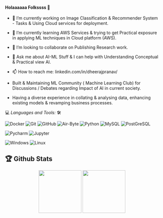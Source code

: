 #### Holaaaaaa Folkssss 👋

<!--
**DheerajPranav/DheerajPranav** is a ✨ _special_ ✨ repository because its `README.md` (this file) appears on your GitHub profile.

Here are some ideas to get you started:
-->

- 🔭 I’m currently working on Image Classification & Recommender System - Tasks & Using Cloud services for deployment.
- 🌱 I’m currently learning AWS Services & trying to get Practical exposure in applying ML techniques in Cloud platform (AWS).
- 👯 I’m looking to collaborate on Publishing Research work.
- 💬 Ask me about AI-ML Stuff & I can help with Understanding Conceptual & Practical view AI.
- 📫 How to reach me: linkedin.com/in/dheerajpranav/

- Built & Maintaining ML Community ( Machine Learning Club) for Discussions / Debates regarding Impact of AI in current society.

- Having a diverse experience in collating & analysing data, enhancing existing models & revamping business processes.




💻 *Languages and Tools:* 🛠️<br>

![Docker](https://img.shields.io/badge/-Docker-000000?style=flat&logo=docker&logoColor=00FF7F&labelColor=ffffff)
![Git](https://img.shields.io/badge/-Git-000000?style=flat&logo=git&logoColor=F05032&labelColor=ffffff)
![GitHub](https://img.shields.io/badge/-GitHub-000000?style=flat&logo=github&logoColor=000000&labelColor=ffffff)
![Air-Byte](https://img.shields.io/badge/-AirByte-000000?style=flat&logo=airbyte&logoColor=00FF7F&labelColor=0078D6)
![Python](https://img.shields.io/badge/-Python-000000?style=flat&logo=python&logoColor=00FF7F&labelColor=0078D6)
![MySQL](https://img.shields.io/badge/-MySQL-000000?style=flat&logo=mysql&labelColor=ffffff)
![PostGreSQL](https://img.shields.io/badge/-PostGreSQL-000000?style=flat&logo=postgresql&labelColor=ffffff)

![Pycharm](https://img.shields.io/badge/-PyCharm-000000?style=flat&logo=pycharm&logoColor=00FF7F&labelColor=ffffff)
![Jupyter](https://img.shields.io/badge/-Jupyter-000000?style=flat&logo=jupyter&labelColor=ffffff)

![Windows](https://img.shields.io/badge/-Windows-000000?style=flat&logo=windows&logoColor=ffffff&labelColor=0078D6)
![Linux](https://img.shields.io/badge/-Linux-000000?style=flat&logo=linux&logoColor=ffffff&labelColor=0078D6)




## 🏆 Github Stats

<div align="center">
<img  align="center" height="140px" src="https://github-readme-stats.vercel.app/api?username=DheerajPranav&count_private=true&show_icons=true&cache_seconds=86400&hide_title=true" /> <img align="center" height="140px" src="https://github-readme-stats.vercel.app/api/top-langs/?username=DheerajPranav&layout=compact" />
</div> 

